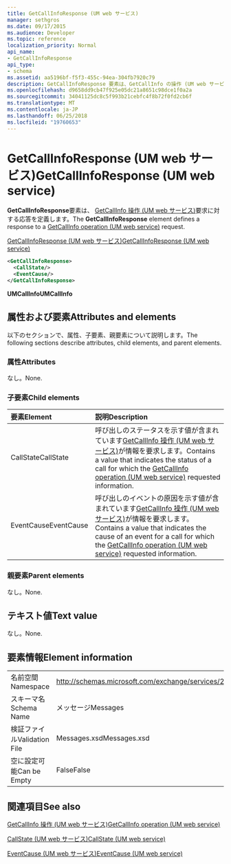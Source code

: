 ```yaml
---
title: GetCallInfoResponse (UM web サービス)
manager: sethgros
ms.date: 09/17/2015
ms.audience: Developer
ms.topic: reference
localization_priority: Normal
api_name:
- GetCallInfoResponse
api_type:
- schema
ms.assetid: aa5196bf-f5f3-455c-94ea-304fb7920c79
description: GetCallInfoResponse 要素は、GetCallInfo の操作 (UM web サービス) 要求に対する応答を定義します。
ms.openlocfilehash: d9658dd9cb47f925e05dc21a8651c98dce1f0a2a
ms.sourcegitcommit: 34041125dc8c5f993b21cebfc4f8b72f0fd2cb6f
ms.translationtype: MT
ms.contentlocale: ja-JP
ms.lasthandoff: 06/25/2018
ms.locfileid: "19760653"
---
```

# <a name="getcallinforesponse-um-web-service"></a><span data-ttu-id="16b7d-103">GetCallInfoResponse (UM web サービス)</span><span class="sxs-lookup"><span data-stu-id="16b7d-103">GetCallInfoResponse (UM web service)</span></span>

<span data-ttu-id="16b7d-104">**GetCallInfoResponse**要素は、 [GetCallInfo 操作 (UM web サービス)](getcallinfo-operation-um-web-service.md)要求に対する応答を定義します。</span><span class="sxs-lookup"><span data-stu-id="16b7d-104">The **GetCallInfoResponse** element defines a response to a [GetCallInfo operation (UM web service)](getcallinfo-operation-um-web-service.md) request.</span></span> 
  
[<span data-ttu-id="16b7d-105">GetCallInfoResponse (UM web サービス)</span><span class="sxs-lookup"><span data-stu-id="16b7d-105">GetCallInfoResponse (UM web service)</span></span>](getcallinforesponse-um-web-service.md)
  
```xml
<GetCallInfoResponse>
  <CallState/>
  <EventCause/>
</GetCallInfoResponse>
```

 <span data-ttu-id="16b7d-106">**UMCallInfo**</span><span class="sxs-lookup"><span data-stu-id="16b7d-106">**UMCallInfo**</span></span>
## <a name="attributes-and-elements"></a><span data-ttu-id="16b7d-107">属性および要素</span><span class="sxs-lookup"><span data-stu-id="16b7d-107">Attributes and elements</span></span>

<span data-ttu-id="16b7d-108">以下のセクションで、属性、子要素、親要素について説明します。</span><span class="sxs-lookup"><span data-stu-id="16b7d-108">The following sections describe attributes, child elements, and parent elements.</span></span>
  
### <a name="attributes"></a><span data-ttu-id="16b7d-109">属性</span><span class="sxs-lookup"><span data-stu-id="16b7d-109">Attributes</span></span>

<span data-ttu-id="16b7d-110">なし。</span><span class="sxs-lookup"><span data-stu-id="16b7d-110">None.</span></span>
  
### <a name="child-elements"></a><span data-ttu-id="16b7d-111">子要素</span><span class="sxs-lookup"><span data-stu-id="16b7d-111">Child elements</span></span>

|<span data-ttu-id="16b7d-112">**要素**</span><span class="sxs-lookup"><span data-stu-id="16b7d-112">**Element**</span></span>|<span data-ttu-id="16b7d-113">**説明**</span><span class="sxs-lookup"><span data-stu-id="16b7d-113">**Description**</span></span>|
|:-----|:-----|
|<span data-ttu-id="16b7d-114">CallState</span><span class="sxs-lookup"><span data-stu-id="16b7d-114">CallState</span></span>  <br/> |<span data-ttu-id="16b7d-115">呼び出しのステータスを示す値が含まれています[GetCallInfo 操作 (UM web サービス)](getcallinfo-operation-um-web-service.md)が情報を要求します。</span><span class="sxs-lookup"><span data-stu-id="16b7d-115">Contains a value that indicates the status of a call for which the [GetCallInfo operation (UM web service)](getcallinfo-operation-um-web-service.md) requested information.</span></span>  <br/> |
|<span data-ttu-id="16b7d-116">EventCause</span><span class="sxs-lookup"><span data-stu-id="16b7d-116">EventCause</span></span>  <br/> |<span data-ttu-id="16b7d-117">呼び出しのイベントの原因を示す値が含まれています[GetCallInfo 操作 (UM web サービス)](getcallinfo-operation-um-web-service.md)が情報を要求します。</span><span class="sxs-lookup"><span data-stu-id="16b7d-117">Contains a value that indicates the cause of an event for a call for which the [GetCallInfo operation (UM web service)](getcallinfo-operation-um-web-service.md) requested information.</span></span>  <br/> |
   
### <a name="parent-elements"></a><span data-ttu-id="16b7d-118">親要素</span><span class="sxs-lookup"><span data-stu-id="16b7d-118">Parent elements</span></span>

<span data-ttu-id="16b7d-119">なし。</span><span class="sxs-lookup"><span data-stu-id="16b7d-119">None.</span></span>
  
## <a name="text-value"></a><span data-ttu-id="16b7d-120">テキスト値</span><span class="sxs-lookup"><span data-stu-id="16b7d-120">Text value</span></span>

<span data-ttu-id="16b7d-121">なし。</span><span class="sxs-lookup"><span data-stu-id="16b7d-121">None.</span></span>
  
## <a name="element-information"></a><span data-ttu-id="16b7d-122">要素情報</span><span class="sxs-lookup"><span data-stu-id="16b7d-122">Element information</span></span>

|||
|:-----|:-----|
|<span data-ttu-id="16b7d-123">名前空間</span><span class="sxs-lookup"><span data-stu-id="16b7d-123">Namespace</span></span>  <br/> |http://schemas.microsoft.com/exchange/services/2006/messages  <br/> |
|<span data-ttu-id="16b7d-124">スキーマ名</span><span class="sxs-lookup"><span data-stu-id="16b7d-124">Schema Name</span></span>  <br/> |<span data-ttu-id="16b7d-125">メッセージ</span><span class="sxs-lookup"><span data-stu-id="16b7d-125">Messages</span></span>  <br/> |
|<span data-ttu-id="16b7d-126">検証ファイル</span><span class="sxs-lookup"><span data-stu-id="16b7d-126">Validation File</span></span>  <br/> |<span data-ttu-id="16b7d-127">Messages.xsd</span><span class="sxs-lookup"><span data-stu-id="16b7d-127">Messages.xsd</span></span>  <br/> |
|<span data-ttu-id="16b7d-128">空に設定可能</span><span class="sxs-lookup"><span data-stu-id="16b7d-128">Can be Empty</span></span>  <br/> |<span data-ttu-id="16b7d-129">False</span><span class="sxs-lookup"><span data-stu-id="16b7d-129">False</span></span>  <br/> |
   
## <a name="see-also"></a><span data-ttu-id="16b7d-130">関連項目</span><span class="sxs-lookup"><span data-stu-id="16b7d-130">See also</span></span>



[<span data-ttu-id="16b7d-131">GetCallInfo 操作 (UM web サービス)</span><span class="sxs-lookup"><span data-stu-id="16b7d-131">GetCallInfo operation (UM web service)</span></span>](getcallinfo-operation-um-web-service.md)
  
[<span data-ttu-id="16b7d-132">CallState (UM web サービス)</span><span class="sxs-lookup"><span data-stu-id="16b7d-132">CallState (UM web service)</span></span>](callstate-um-web-service.md)
  
[<span data-ttu-id="16b7d-133">EventCause (UM web サービス)</span><span class="sxs-lookup"><span data-stu-id="16b7d-133">EventCause (UM web service)</span></span>](eventcause-um-web-service.md)

